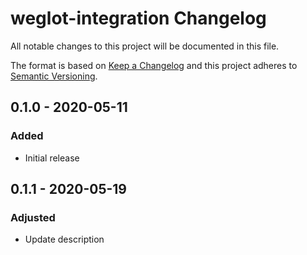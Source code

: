 # weglot-integration Changelog

All notable changes to this project will be documented in this file.

The format is based on [Keep a Changelog](http://keepachangelog.com/) and this project adheres to [Semantic Versioning](http://semver.org/).

## 0.1.0 - 2020-05-11
### Added
- Initial release

## 0.1.1 - 2020-05-19
### Adjusted
- Update description
